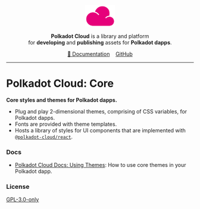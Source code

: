 <br />
<p align="center">
  <a href="https://github.com/paritytech/polkadot-cloud">
    <img alt="polkadot-cloud" title="polkadot-cloud" src="https://raw.githubusercontent.com/paritytech/polkadot-cloud/main/app/public/img/cloud.png" width="80" />
  </a>
</p>

<p align="center">
  <b>Polkadot Cloud</b> is a library and platform <br />
  for <b>developing</b> and <b>publishing</b> assets for <b>Polkadot dapps</b>.
</p>

<div align="center">
<a href="https://paritytech.github.io/polkadot-cloud/#/overview">📖 Documentation</a>&nbsp;&nbsp;&nbsp;&nbsp;<a href="https://github.com/paritytech/polkadot-cloud"">GitHub</a>
</div>

<hr>

# Polkadot Cloud: Core

**Core styles and themes for Polkadot dapps.**

- Plug and play 2-dimensional themes, comprising of CSS variables, for Polkadot dapps.
- Fonts are provided with theme templates.
- Hosts a library of styles for UI components that are implemented with [`@polkadot-cloud/react`](https://www.npmjs.com/package/@polkadot-cloud/core).

### Docs

- [Polkadot Cloud Docs: Using Themes](https://paritytech.github.io/polkadot-cloud/#/using_themes): How to use core themes in your Polkadot dapp.

### License

[GPL-3.0-only](https://spdx.org/licenses/GPL-3.0-only.html)

